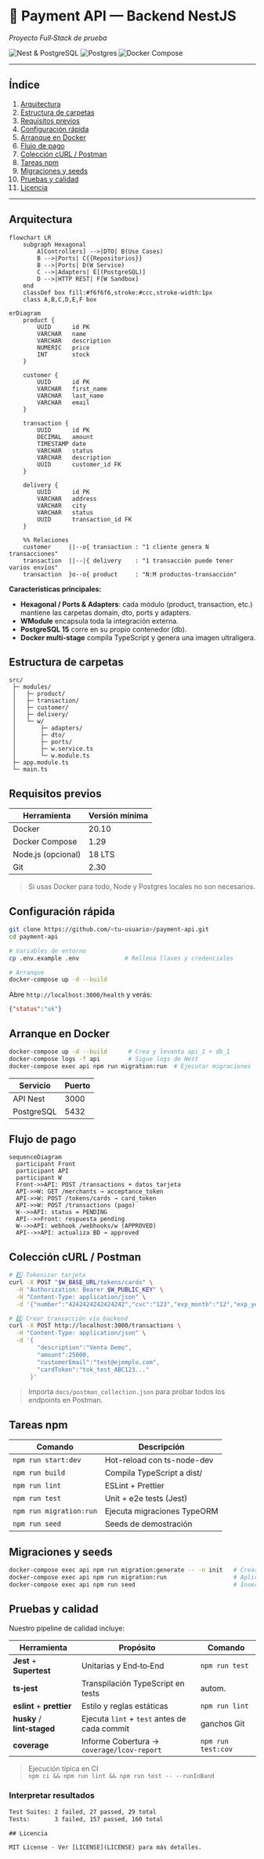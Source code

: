 # 🏦 Payment API — Backend NestJS  
_Proyecto Full‑Stack de prueba_

![Nest & PostgreSQL](https://img.shields.io/badge/NestJS-v10-E0234E?logo=nestjs)
![Postgres](https://img.shields.io/badge/PostgreSQL-15-336791?logo=postgresql)
![Docker Compose](https://img.shields.io/badge/Docker-Compose-1.29-blue?logo=docker)

---

## Índice
1. [Arquitectura](#arquitectura)  
2. [Estructura de carpetas](#estructura-de-carpetas)  
3. [Requisitos previos](#requisitos-previos)  
4. [Configuración rápida](#configuración-rápida)  
5. [Arranque en Docker](#arranque-en-docker)  
6. [Flujo de pago](#flujo-de-pago)  
7. [Colección cURL / Postman](#colección-curl--postman)  
8. [Tareas npm](#tareas-npm)  
9. [Migraciones y seeds](#migraciones-y-seeds)  
10. [Pruebas y calidad](#pruebas-y-calidad)  
11. [Licencia](#licencia)

---

## Arquitectura

```mermaid
flowchart LR
    subgraph Hexagonal
        A[Controllers] -->|DTO| B(Use Cases)
        B -->|Ports| C{{Repositorios}}
        B -->|Ports| D(W Service)
        C -->|Adapters| E[(PostgreSQL)]
        D -->|HTTP REST| F[W Sandbox]
    end
    classDef box fill:#f6f6f6,stroke:#ccc,stroke-width:1px
    class A,B,C,D,E,F box
```
```mermaid
erDiagram
    product {
        UUID      id PK
        VARCHAR   name
        VARCHAR   description
        NUMERIC   price
        INT       stock
    }

    customer {
        UUID      id PK
        VARCHAR   first_name
        VARCHAR   last_name
        VARCHAR   email
    }

    transaction {
        UUID      id PK
        DECIMAL   amount
        TIMESTAMP date
        VARCHAR   status
        VARCHAR   description
        UUID      customer_id FK
    }

    delivery {
        UUID      id PK
        VARCHAR   address
        VARCHAR   city
        VARCHAR   status
        UUID      transaction_id FK
    }

    %% Relaciones
    customer     ||--o{ transaction : "1 cliente genera N transacciones"
    transaction  ||--|{ delivery    : "1 transacción puede tener varios envíos"
    transaction  }o--o{ product     : "N:M productos‑transacción"
```

**Características principales:**

- **Hexagonal / Ports & Adapters**: cada módulo (product, transaction, etc.) mantiene las carpetas domain, dto, ports y adapters.
- **WModule** encapsula toda la integración externa.
- **PostgreSQL 15** corre en su propio contenedor (db).
- **Docker multi-stage** compila TypeScript y genera una imagen ultraligera.

## Estructura de carpetas

```
src/
 ├─ modules/
 │   ├─ product/
 │   ├─ transaction/
 │   ├─ customer/
 │   ├─ delivery/
 │   └─ w/
 │       ├─ adapters/
 │       ├─ dto/
 │       ├─ ports/
 │       ├─ w.service.ts
 │       └─ w.module.ts
 ├─ app.module.ts
 └─ main.ts
```

## Requisitos previos

| Herramienta | Versión mínima |
|-------------|----------------|
| Docker | 20.10 |
| Docker Compose | 1.29 |
| Node.js (opcional) | 18 LTS |
| Git | 2.30 |

> Si usas Docker para todo, Node y Postgres locales no son necesarios.

## Configuración rápida

```bash
git clone https://github.com/<tu-usuario>/payment-api.git
cd payment-api

# Variables de entorno
cp .env.example .env             # Rellena llaves y credenciales

# Arranque
docker-compose up -d --build
```

Abre `http://localhost:3000/health` y verás:

```json
{"status":"ok"}
```

## Arranque en Docker

```bash
docker-compose up -d --build      # Crea y levanta api_1 + db_1
docker-compose logs -f api        # Sigue logs de Nest
docker-compose exec api npm run migration:run  # Ejecutar migraciones
```

| Servicio | Puerto |
|----------|--------|
| API Nest | 3000 |
| PostgreSQL | 5432 |

## Flujo de pago

```mermaid
sequenceDiagram
  participant Front
  participant API
  participant W
  Front->>API: POST /transactions + datos tarjeta
  API->>W: GET /merchants → acceptance_token
  API->>W: POST /tokens/cards → card_token
  API->>W: POST /transactions (pago)
  W-->>API: status = PENDING
  API-->>Front: respuesta pending
  W-->>API: webhook /webhooks/w (APPROVED)
  API-->>API: actualiza BD → approved
```

## Colección cURL / Postman

```bash
# 1️⃣ Tokenizar tarjeta
curl -X POST "$W_BASE_URL/tokens/cards" \
  -H "Authorization: Bearer $W_PUBLIC_KEY" \
  -H "Content-Type: application/json" \
  -d '{"number":"4242424242424242","cvc":"123","exp_month":"12","exp_year":"25","card_holder":"Test"}'

# 2️⃣ Crear transacción vía backend
curl -X POST http://localhost:3000/transactions \
  -H "Content-Type: application/json" \
  -d '{
        "description":"Venta Demo",
        "amount":25000,
        "customerEmail":"test@ejemplo.com",
        "cardToken":"tok_test_ABC123..."
      }'
```

> Importa `docs/postman_collection.json` para probar todos los endpoints en Postman.

## Tareas npm

| Comando | Descripción |
|---------|-------------|
| `npm run start:dev` | Hot-reload con ts-node-dev |
| `npm run build` | Compila TypeScript a dist/ |
| `npm run lint` | ESLint + Prettier |
| `npm run test` | Unit + e2e tests (Jest) |
| `npm run migration:run` | Ejecuta migraciones TypeORM |
| `npm run seed` | Seeds de demostración |

## Migraciones y seeds

```bash
docker-compose exec api npm run migration:generate -- -n init   # Crear migración
docker-compose exec api npm run migration:run                   # Aplicarlas
docker-compose exec api npm run seed                            # Insertar demo
```

## Pruebas y calidad

Nuestro pipeline de calidad incluye:

| Herramienta | Propósito | Comando |
|-------------|-----------|---------|
| **Jest** + **Supertest** | Unitarias y End‑to‑End | `npm run test` |
| **ts‑jest** | Transpilación TypeScript en tests | autom. |
| **eslint** + **prettier** | Estilo y reglas estáticas | `npm run lint` |
| **husky** / **lint‑staged** | Ejecuta `lint` + `test` antes de cada commit | ganchos Git |
| **coverage** | Informe Cobertura → `coverage/lcov-report` | `npm run test:cov` |

> Ejecución típica en CI  
> `npm ci && npm run lint && npm run test -- --runInBand`

### Interpretar resultados

```txt
Test Suites: 2 failed, 27 passed, 29 total
Tests:       3 failed, 157 passed, 160 total

## Licencia

MIT License - Ver [LICENSE](LICENSE) para más detalles.